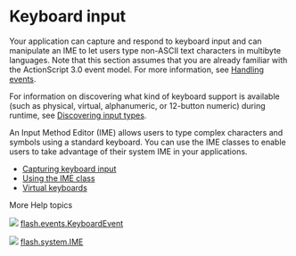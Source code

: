 # Keyboard input

<div>

Your application can capture and respond to keyboard input and can manipulate an
IME to let users type non-ASCII text characters in multibyte languages. Note
that this section assumes that you are already familiar with the ActionScript
3.0 event model. For more information, see
[Handling events](WS5b3ccc516d4fbf351e63e3d118a9b90204-7fca.html).

For information on discovering what kind of keyboard support is available (such
as physical, virtual, alphanumeric, or 12-button numeric) during runtime, see
[Discovering input types](WSd45e9f3b9f8ebaf327952b631262a041087-8000.html).

An Input Method Editor (IME) allows users to type complex characters and symbols
using a standard keyboard. You can use the IME classes to enable users to take
advantage of their system IME in your applications.

- [Capturing keyboard input](WS5b3ccc516d4fbf351e63e3d118a9b90204-7d01.html)
- [Using the IME class](WS5b3ccc516d4fbf351e63e3d118a9b90204-7cd5.html)
- [Virtual keyboards](WSfffb011ac560372f2e63562a12dedf852e9-8000.html)

</div>

<div>

<div>

More Help topics

</div>

<div>

</div>

![](images/flashplatformLinkIndicator.png)
[flash.events.KeyboardEvent](https://help.adobe.com/en_US/FlashPlatform/reference/actionscript/3/flash/events/KeyboardEvent.html "https://help.adobe.com/en_US/FlashPlatform/reference/actionscript/3/flash/events/KeyboardEvent.html")

![](images/flashplatformLinkIndicator.png)
[flash.system.IME](https://help.adobe.com/en_US/FlashPlatform/reference/actionscript/3/flash/system/IME.html "https://help.adobe.com/en_US/FlashPlatform/reference/actionscript/3/flash/system/IME.html")

<div>

</div>

</div>
